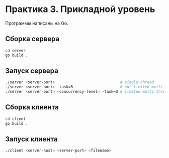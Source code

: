 # Практика 3. Прикладной уровень

Программы написаны на Go.

## Сборка сервера

```bash
cd server
go build .
```

## Запуск сервера

```bash
./server <server-port>                             # single-thread
./server <server-port> -task=B                     # not limited multi-thread 
./server <server-port> <concurrency-level> -task=D # limited multi-thread 
```

## Сборка клиента

```bash
cd client
go build .
```

## Запуск клиента
```bash
./client <server-host> <server-port> <filename>
```
